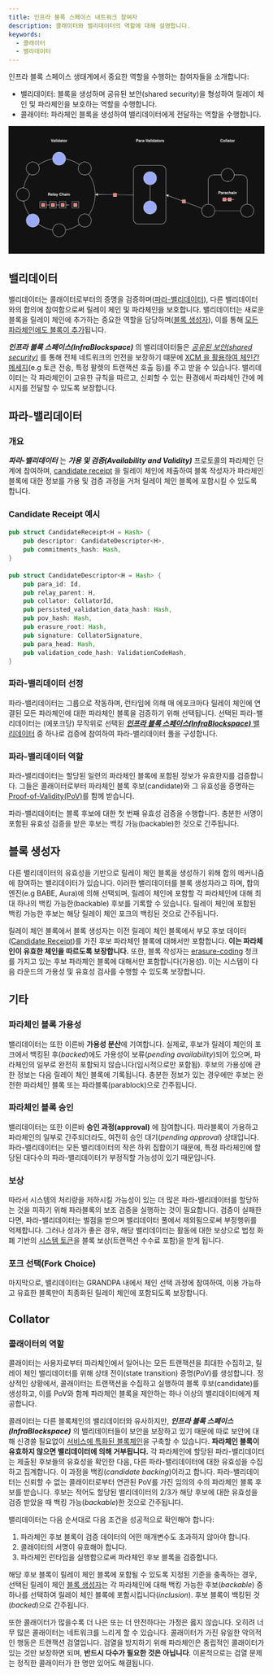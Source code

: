 ```yaml
---
title: 인프라 블록 스페이스 네트워크 참여자
description: 콜래이터와 밸리데이터의 역할에 대해 설명합니다. 
keywords:
  - 콜래이터
  - 밸리데이터
---
```


인프라 블록 스페이스 생태계에서 중요한 역할을 수행하는 참여자들을 소개합니다:
- 밸리데이터: 블록을 생성하며 공유된 보안(shared security)을 형성하여 릴레이 체인 및 파라체인을 보호하는 역할을 수행합니다.
- 콜래이터: 파라체인 블록을 생성하여 밸리데이터에게 전달하는 역할을 수행합니다.

![네트워크 참여자](/media/images/docs/infrablockchain/learn/network-participants.png)

## 밸리데이터

밸리데이터는 콜래이터로부터의 증명을 검증하며([파라-밸리데이터](/ko/infrablockchain/learn/architecture/network-participants.md#파라-밸리데이터)), 다른 밸리데이터와의 합의에 참여함으로써 릴레이 체인 및 파라체인을 보호합니다. 밸리데이터는 새로운 블록을 릴레이 체인에 추가하는 중요한 역할을 담당하며([블록 생성자](/ko/infrablockchain/learn/architecture/network-participants.md#블록-생성자)), 
이를 통해 [모든 파라체인에도 블록이 추가](/ko/infrablockchain/learn/architecture/architecture.md#파라체인-프로토콜)됩니다.

 ***인프라 블록 스페이스(InfraBlockspace)*** 의 밸리데이터들은 *[공유된 보안(shared security)](/ko/infrablockchain/learn/architecture/architecture.md#공유된-보안shared-security)* 를 통해 전체 네트워크의 안전을 보장하기 떄문에 [XCM 을 활용하여 체인간 메세지](/ko/infrablockchain/learn/xcm.md)(e.g 토큰 전송, 특정 팔렛의 트랜잭션 호출 등)를 주고 받을 수 있습니다. 밸리데이터는 각 파라체인이 고유한 규칙을 따르고, 신뢰할 수 있는 환경에서 파라체인 간에 메시지를 전달할 수 있도록 보장합니다.

## 파라-밸리데이터

### 개요

**_파라-밸리데이터_** 는 ***가용 및 검증(Availability and Validity)*** 프로토콜의 파라체인 단계에 참여하며, [candidate receipt](https://github.com/InfraBlockchain/infrablockspace-sdk/blob/822bc6c9706774a98122eb432f412b871a98a4bd/infrablockspace/primitives/src/v6/mod.rs#L521) 을 릴레이 체인에 제출하여 블록 작성자가 파라체인 블록에 대한 정보를 가용 및 검증 과정을 거처 릴레이 체인 블록에 포함시킬 수 있도록 합니다.

### Candidate Receipt 예시
```rust
pub struct CandidateReceipt<H = Hash> {
	pub descriptor: CandidateDescriptor<H>,
	pub commitments_hash: Hash,
}

pub struct CandidateDescriptor<H = Hash> {
	pub para_id: Id,
	pub relay_parent: H,
	pub collator: CollatorId,
	pub persisted_validation_data_hash: Hash,
	pub pov_hash: Hash,
	pub erasure_root: Hash,
	pub signature: CollatorSignature,
	pub para_head: Hash,
	pub validation_code_hash: ValidationCodeHash,
}
```
### 파라-밸리데이터 선정

파라-밸리데이터는 그룹으로 작동하며, 런타임에 의해 매 에포크마다 릴레이 체인에 연결된 모든 파라체인에 대한 파라체인 블록을 검증하기 위해 선택됩니다. 선택된 파라-밸리데이터는 (에포크당) 무작위로 선택된  [***인프라 블록 스페이스(InfraBlockspace)*** 밸리데이터](/ko/infrablockchain/learn/proof-of-transaction.md#블록-생성자밸리데이터-풀) 중 하나로 검증에 참여하여 파라-밸리데이터 풀을 구성합니다.

### 파라-밸리데이터 역할

파라-밸리데이터는 할당된 일련의 파라체인 블록에 포함된 정보가 유효한지를 검증합니다. 그들은 콜래이터로부터 파라체인 블록 후보(candidate)와 그 유효성을 증명하는 [Proof-of-Validity(PoV)](https://github.com/InfraBlockchain/infrablockspace-sdk/blob/822bc6c9706774a98122eb432f412b871a98a4bd/cumulus/primitives/core/src/lib.rs#L155)를 함께 받습니다.

파라-밸리데이터는 블록 후보에 대한 첫 번째 유효성 검증을 수행합니다. 충분한 서명이 포함된 유효성 검증을 받은 후보는 백킹 가능(backable)한 것으로 간주됩니다.

## 블록 생성자

다른 밸리데이터의 유효성을 기반으로 릴레이 체인 블록을 생성하기 위해 합의 메커니즘에 참여하는 밸리데이터가 있습니다. 이러한 밸리데이터를 블록 생성자라고 하며, 합의 엔진(e.g BABE, Aura)에 의해 선택되며, 릴레이 체인에 포함할 각 파라체인에 대해 최대 하나의 백킹 가능한(backable) 후보를 기록할 수 있습니다. 릴레이 체인에 포함된 백킹 가능한 후보는 해당 릴레이 체인 포크의 백킹된 것으로 간주됩니다.

릴레이 체인 블록에서 블록 생성자는 이전 릴레이 체인 블록에서 부모 후보 데이터([Candidate Receipt](/ko/infrablockchain/learn/architecture/network-participants.md#candidate-receipt-예시))를 가진 후보 파라체인 블록에 대해서만 포함합니다. **이는 파라체인이 유효한 체인을 따르도록 보장합니다.** 또한, 블록 작성자는 [erasure-coding](https://wiki.polkadot.network/docs/learn-parachains-protocol#erasure-codes) 청크를 가지고 있는 후보 파라체인 블록에 대해서만 포함합니다(가용성). 이는 시스템이 다음 라운드의 가용성 및 유효성 검사를 수행할 수 있도록 보장합니다.

## 기타

### 파라체인 블록 가용성

밸리데이터는 또한 이른바 **가용성 분산**에 기여합니다. 실제로, 후보가 릴레이 체인의 포크에서 백킹된 후(_backed_)에도 가용성이 보류(_pending availability_)되어 있으며, 파라체인의 일부로 완전히 포함되지 않습니다(임시적으로만 포함됨). 후보의 가용성에 관한 정보는 다음 릴레이 체인 블록에 기록됩니다. 충분한 정보가 있는 경우에만 후보는 완전한 파라체인 블록 또는 파라블록(parablock)으로 간주됩니다.

### 파라체인 블록 승인

밸리데이터는 또한 이른바 **승인 과정(approval)** 에 참여합니다. 파라블록이 가용하고 파라체인의 일부로 간주되더라도, 여전히 승인 대기(_pending approval_) 상태입니다. 파라-밸리데이터는 모든 밸리데이터의 작은 하위 집합이기 때문에, 특정 파라체인에 할당된 대다수의 파라-밸리데이터가 부정직할 가능성이 있기 때문입니다. 

### 보상

따라서 시스템의 처리량을 저하시킬 가능성이 있는 더 많은 파라-밸리데이터를 할당하는 것을 피하기 위해 파라블록의 보조 검증을 실행하는 것이 필요합니다.
검증이 실패한다면, 파라-밸리데이터는 벌점을 받으며 밸리데이터 풀에서 제외됨으로써 부정행위를 억제합니다. 그러나 성과가 좋은 경우, 해당 밸리데이터는 활동에 대한 보상으로 법정 화폐 기반의 [시스템 토큰](/ko/infrablockchain/learn/system-token.md)을 블록 보상(트랜잭션 수수료 포함)을 받게 됩니다.

### 포크 선택(Fork Choice)

마지막으로, 밸리데이터는 GRANDPA 내에서 체인 선택 과정에 참여하여, 이용 가능하고 유효한 블록만이 최종화된 릴레이 체인에 포함되도록 보장합니다.

## Collator

### 콜래이터의 역할

콜래이터는 사용자로부터 파라체인에서 일어나는 모든 트랜잭션을 최대한  수집하고, 릴레이 체인 밸리데이터를 위해 상태 전이(state transition) 증명(PoV)를 생성합니다. 정상적인 상황에서, 콜래이터는 트랜잭션을 수집하고 실행하여 블록 후보(candidate)를 생성하고, 이를 PoV와 함께 파라체인 블록을 제안하는 하나 이상의 밸리데이터에게 제공합니다.

콜래이터는 다른 블록체인의 밸리데이터와 유사하지만, ***인프라 블록 스페이스(InfraBlockspace)*** 의 밸리데이터들이 보안을 보장하고 있기 때문에 따로 보안에 대해 신경쓸 필요없이 [서비스에 특화된 블록체인](/ko/infrablockchain/service-chains/README.md)을 구축할 수 있습니다. **파라체인 블록이 유효하지 않으면 밸리데이터에 의해 거부됩니다.** 각 파라체인에 할당된 파라-밸리데이터는 제출된 후보들의 유효성을 확인한 다음, 다른 파라-밸리데이터에 대한 유효성을 수집하고 집계합니다. 이 과정을 백킹(*candidate backing*)이라고 합니다. 파라-밸리데이터는 신뢰할 수 없는 콜래이터로부터 연관된 PoV를 가진 임의의 수의 파라체인 블록 후보를 받습니다. 후보는 적어도 할당된 밸리데이터의 2/3가 해당 후보에 대한 유효성을 검증 받았을 때 백킹 가능(_backable_)한 것으로 간주됩니다.

밸리데이터는 다음 순서대로 다음 조건을 성공적으로 확인해야 합니다:

1. 파라체인 후보 블록이 검증 데이터의 어떤 매개변수도 초과하지 않아야 합니다.
2. 콜래이터의 서명이 유효해야 합니다.
3. 파라체인 런타임을 실행함으로써 파라체인 후보 블록을 검증합니다.

해당 후보 블록이 릴레이 체인 블록에 포함될 수 있도록 지정된 기준을 충족하는 경우, 선택된 릴레이 체인 [블록 생성자](/ko/infrablockchain/learn/architecture/network-participants.md#블록-생성자)는 각 파라체인에 대해 백킹 가능한 후보(_backable_) 중 하나를 선택하여 릴레이 체인 블록에 포함시킵니다(_inclusion_). 후보 블록이 백킹된 것(_backed_)으로 간주됩니다.

또한 콜래이터가 많을수록 더 나은 또는 더 안전하다는 가정은 옳지 않습니다. 오히려 너무 많은 콜래이터는 네트워크를 느리게 할 수 있습니다. 콜래이터가 가진 유일한 악의적인 행동은 트랜잭션 검열입니다. 검열을 방지하기 위해 파라체인은 중립적인 콜래이터가 있는 것만 보장하면 되며, **반드시 다수가 필요한 것은 아닙니다**. 이론적으로는 검열 문제는 정직한 콜래이터가 한 명만 있어도 해결됩니다.